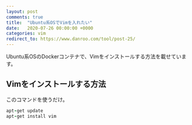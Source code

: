 ```yaml
---
layout: post
comments: true
title:  "Ubuntu系OSでVimを入れたい"
date:   2020-07-26 00:00:00 +0000
categories: vim
redirect_to: https://www.danroo.com/tool/post-25/
---
```

Ubuntu系OSのDockerコンテナで、Vimをインストールする方法を載せています。

## Vimをインストールする方法

このコマンドを使うだけ。

```ruby
apt-get update
apt-get install vim
```
